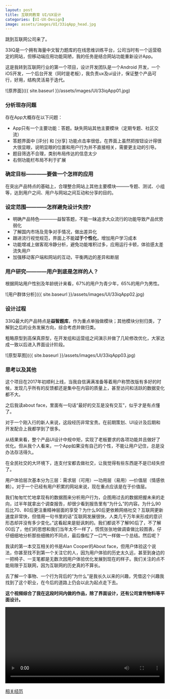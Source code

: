 ```yaml
---
layout: post
title: 互联网教育 UI/UX设计
categories: [UI-UX-Design]
image: assets/images/UI/33iqApp_head.jpg
---
```


跳到互联网公司来了。

33IQ是一个拥有海量中文智力题库的在线思维训练平台，公司当时有一个运营稳定的网站，但移动端应用功能简陋，我的任务是结合网站功能重新设计App。

这是我转到互联网行业的第一个项目，设计开发团队是一个Android 开发，一个iOS开发，一个后台开发（同时是老板），我负责ux及ui设计，保证整个产品可行，好用，结构灵活易于迭代。

![原界面]({{ site.baseurl }}/assets/images/UI/33iqApp01.jpg)



### 分析现存问题

存在App大概存在以下问题：

- App只有一个主要功能：答题。缺失网站其他主要模块（定期专题、社区交流）
- 答题界面中 [评分] 和 [分享] 功能点击率很低，在界面上虽然把按钮设计得很大很显眼，说明显眼的位置和用户行为并不直接相关，需要更主动的引导。
- 题目筛选不合理，类别布局传达的信息太少
- 右侧功能栏布局不利于扩展

### 确定目标————要做一个怎样的应用

在突出产品特点的基础上，合理整合网站上其他主要模块———专题、测试、小组等，达到用户之间、用户与网站之间互动和分享的目的。

### 设定范围————怎样避免设计失控?

- 明确产品特色————益智答题，不能一昧追求大众流行的功能导致产品优势弱化
- 了解国内市场及竞争对手情况，做出差异化
- 跟进流行视觉规范，界面上不能**过于个性化**，增加用户学习成本
- 功能增减上做客观冷静分析，避免功能堆积过多，应用运行卡顿，体验感太差流失用户
- 加强移动客户端和网站的互动，平衡两边的差异和断层

### 用户研究————用户到底是怎样的人？

根据网站用户性别及年龄统计来看，67%的用户为青少年，65%的用户为男性。

![用户群体分析]({{ site.baseurl }}/assets/images/UI/33iqApp02.jpg)

### 设计过程

33IQ最大的产品特点是**益智题库**，作为重点单独做模块；其他模块分别归类，了解到之后的业务发展方向，综合考虑并做归类。

粗略原型到高保真原型，在开发组和运营组之间演示并做了几轮修改优化，大家达成一致以后进入界面设计阶段。

![原型草图]({{ site.baseurl }}/assets/images/UI/33iqApp03.jpg)



### 思考以及其他

这个项目在2017年初顺利上线，当我自信满满准备等着用户称赞改版有多好的时候，发现几乎所有的反馈都还是集中在内容的质量上，甚至访问和活跃的数据变化都不大。

之后我读about face，里面有一句话“最好的交互是没有交互”，似乎才是有点懂了。

对于一个刚入行的新人来说，这段经历非常宝贵。在前期策划、UI设计及后期和开发配合上我都学到了很多。

从结果来看，整个产品UI设计中规中矩，实现了老板要求的各项功能并且做好了优化。但从我个人看来，一个App如果没有自己的个性，不能让用户记住，总是没办法存活得久。

在全民社交的大环境下，连支付宝都去做社交，让我觉得有些东西是不是已经失控了。

用户体验层次基本分为三层：需求层（可用）—功用层（易用）—价值层（情感依赖）。对于一个已经有用户积累的网站来说，现在重点应该是在于价值层。

我们匆匆忙忙地拿现有的数据图来分析用户行为，企图用过去的数据把握未来的走向，过半年就拿出个调查报告，却很少看到报告里有“为什么”的内容。为什么90后比70、80后更注重精神层面的享受？为什么90后更依赖网络社交？互联网更新速度非常快，但借用一句书里的话“互联网发展很快，人类几千万年来形成的意识形态却并没有多少变化。”这看起来是挺讽刺的。我们都说不了解90后了，不了解00后了，他们的思想和我们当年太不一样了，慌慌张张地做调查做比较图表，仔仔细细地分析那些细微的不同点，最后像松了一口气一样做一个总结。然后呢？

我读的第一本交互相关的书是Alan  Cooper的About  face，但用户体验这个说法，你甚至找不到第一个关注它的人，因为用户体验的历史太久远，甚至到身边的一把椅子、一支笔都是无数次因用户体验优化发展到现在的样子。我们关注的点不能局限于互联网，因为互联网的历史真的不算长。

去了解一个事物、一个行为背后的“为什么”是我长久以来的兴趣，凭借这个兴趣我找到了这个职业，在今后的道路上仍会以此为起点走下去。



**这个视频综合了我在这段时间内做的作品，除了界面设计，还有公司宣传物料等平面设计。**

<video width="100%" height="240" controls>
  <source type="video/mp4" src="https://8ku.github.io/archive/someWorks2015-8ku.mp4">
</video>



[相关经历](https://8ku.github.io/journey/2015/08/10/UIDesign_33iq_Journey)